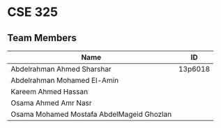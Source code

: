 # CSE 325
## Team Members
Name| ID
----|----
Abdelrahman Ahmed Sharshar|13p6018
Abdelrahman Mohamed El-Amin|
Kareem Ahmed Hassan|
Osama Ahmed Amr Nasr|
Osama Mohamed Mostafa AbdelMageid Ghozlan|
